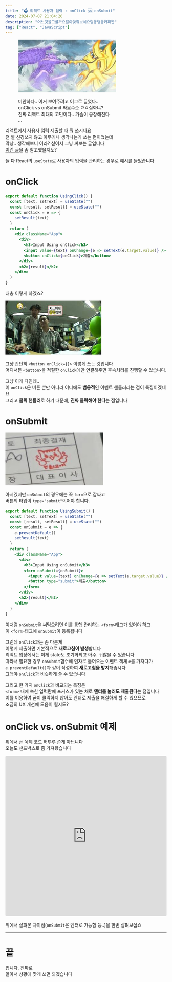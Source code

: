 ```yaml
---
title: "🗳️ 리액트 사용자 입력 : onClick 🆚 onSubmit"
date: 2024-07-07 21:04:20
description: "어느것을고를까요알아맞춰보세요딩동댕동커피짠"
tag: ["React", "JavaScript"]
---
```


<figure>

![미안하다..이거보여주려고어그로끌었다](image.png)

<figcaption>

미안하다.. 이거 보여주려고 어그로 끌었다..  
onClick vs onSubmit 싸움수준 ㄹㅇ실화냐?  
진짜 리액트 최대의 고민이다.. 가슴이 웅장해진다  
...

</figcaption>
</figure>

리액트에서 사용자 입력 제출할 때 뭐 쓰시나요  
전 별 신경쓰지 않고 아무거나 생각나는거 쓰는 편이었는데  
막상.. 생각해보니 어라? 싶어서 그냥 써보는 글입니다  
[이런 글](https://medium.com/@edidee/using-onclick-vs-onsubmit-to-submit-a-form-in-react-c7e6dd318dce)을 좀 참고했을지도?

둘 다 React의 `useState`로 사용자의 입력을 관리하는 경우로 예시를 들었습니다

# onClick

```jsx
export default function UsingClick() {
  const [text, setText] = useState("")
  const [result, setResult] = useState("")
  const onClick = e => {
    setResult(text)
  }
  return (
    <div className="App">
      <div>
        <h3>Input Using onClick</h3>
        <input value={text} onChange={e => setText(e.target.value)} />
        <button onClick={onClick}>제출</button>
      </div>
      <h2>{result}</h2>
    </div>
  )
}
```

대충 이렇게 하겠죠?

![이게 클릭이야](image-1.png)

그냥 간단히 `<button onClick={}>` 이렇게 쓰는 것입니다  
어디서든 `<button>`을 적절한 `onClick`에만 연결해주면 후속처리를 진행할 수 있습니다.

그냥 이게 다인데..  
이 `onClick`은 버튼 뿐만 아니라 어디에도 **범용적**인 이벤트 핸들러라는 점이 특징이겠네요  
그리고 **클릭 핸들러**로 하기 때문에, **진짜 클릭해야 한다**는 점입니다

# onSubmit

![결재](image-2.png)

아시겠지만 `onSubmit`의 경우에는 꼭 `form`으로 감싸고  
버튼의 타입이 `type="submit"`이어야 합니다.

```jsx
export default function UsingSubmit() {
  const [text, setText] = useState("")
  const [result, setResult] = useState("")
  const onSubmit = e => {
    e.preventDefault()
    setResult(text)
  }
  return (
    <div className="App">
      <div>
        <h3>Input Using onSubmit</h3>
        <form onSubmit={onSubmit}>
          <input value={text} onChange={e => setText(e.target.value)} />
          <button type="submit">제출</button>
        </form>
      </div>
      <h2>{result}</h2>
    </div>
  )
}
```

이처럼 `onSubmit`을 써먹으려면 이를 통합 관리하는 `<form>`태그가 있어야 하고  
이 `<form>`태그에 `onSubmit`이 등록됩니다

그런데 `onClick`과는 좀 다른게  
이렇게 제출하면 기본적으로 **새로고침이 발생**합니다  
리액트 입장에서는 이게 state도 초기화되고 아주. 귀찮을 수 있습니다  
따라서 필요한 경우 `onSubmit`함수에 인자로 들어오는 이벤트 객체 `e`를 가져다가  
`e.preventDefault()`과 같이 작성하여 **새로고침을 방지**해줍시다  
그래야 `onClick`과 비슷하게 쓸 수 있습니다

그리고 한 가지 `onClick`과 비교되는 특징은  
`<form>` 내에 속한 입력란에 포커스가 있는 채로 **엔터를 눌러도 제출된다**는 점입니다  
이를 이용하여 굳이 클릭하지 않아도 엔터로 제출을 해결하게 할 수 있으므로  
조금의 UX 개선에 도움이 될지도?

# onClick vs. onSubmit 예제

위에서 쓴 예제 코드 허투루 쓴게 아닙니다  
오늘도 샌드박스로 좀 가져왔습니다

<iframe src="https://codesandbox.io/embed/4ks4yp?view=preview&module=%2Fsrc%2FUsingSubmit.jsx&hidenavigation=1"
     style="width:100%; height: 500px; border:0; border-radius: 4px; overflow:hidden;"
     title="onSubmit-vs-onClick"
     allow="accelerometer; ambient-light-sensor; camera; encrypted-media; geolocation; gyroscope; hid; microphone; midi; payment; usb; vr; xr-spatial-tracking"
     sandbox="allow-forms allow-modals allow-popups allow-presentation allow-same-origin allow-scripts"
   ></iframe>

위에서 살펴본 차이점(`onSubmit`은 엔터로 가능함 등..)을 한번 살펴보십쇼

---

# 끝

입니다. 진짜로  
알아서 상황에 맞게 쓰면 되겠습니다
